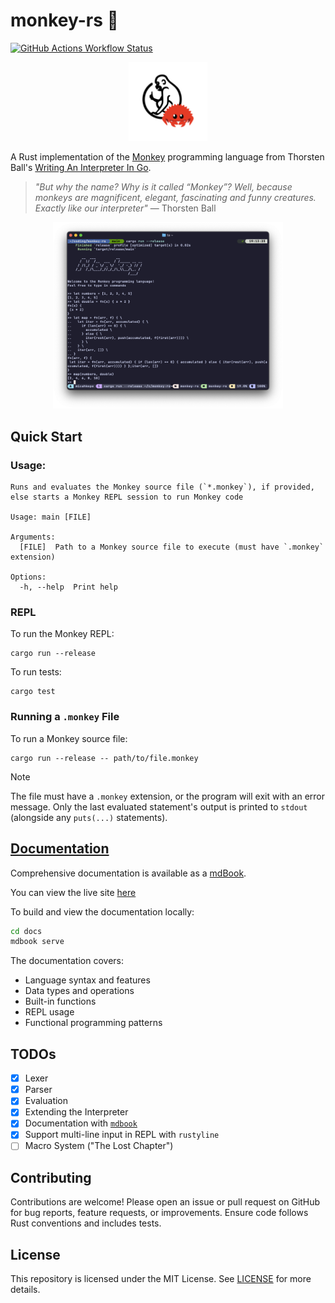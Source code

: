 # monkey-rs 🦀

[![GitHub Actions Workflow Status](https://img.shields.io/github/actions/workflow/status/micahkepe/monkey-rs/rust.yml?logo=github)](https://github.com/micahkepe/monkey-rs/actions)

<div align="center">
    <img src="./assets/img/monkey-rs.png" width="25%" alt="monkey-rs logo"/>
</div>

A Rust implementation of the [Monkey](https://monkeylang.org/) programming
language from Thorsten Ball's [Writing An Interpreter In Go](https://interpreterbook.com/).

> _"But why the name? Why is it called “Monkey”? Well, because monkeys are
> magnificent, elegant, fascinating and funny creatures. Exactly like our
> interpreter"_ — Thorsten Ball

<div align="center">
    <img src="./assets/img/repl.png" width="73%" alt="monkey-rs REPL"/>
</div>

## Quick Start

### Usage:

```
Runs and evaluates the Monkey source file (`*.monkey`), if provided, else starts a Monkey REPL session to run Monkey code

Usage: main [FILE]

Arguments:
  [FILE]  Path to a Monkey source file to execute (must have `.monkey` extension)

Options:
  -h, --help  Print help
```

### REPL

To run the Monkey REPL:

```
cargo run --release
```

To run tests:

```
cargo test
```

### Running a `.monkey` File

To run a Monkey source file:

```
cargo run --release -- path/to/file.monkey
```

> [!NOTE]
> The file must have a `.monkey` extension, or the program will exit with an error
> message. Only the last evaluated statement's output is printed to
> `stdout` (alongside any `puts(...)` statements).

## [Documentation](https://micahkepe.com/monkey-rs/)

Comprehensive documentation is available as a [mdBook](https://github.com/rust-lang/mdBook).

You can view the live site [here](https://micahkepe.com/monkey-rs/)

To build and view the documentation locally:

```bash
cd docs
mdbook serve
```

The documentation covers:

- Language syntax and features
- Data types and operations
- Built-in functions
- REPL usage
- Functional programming patterns

## TODOs

- [x] Lexer
- [x] Parser
- [x] Evaluation
- [x] Extending the Interpreter
- [x] Documentation with [`mdbook`](https://github.com/rust-lang/mdBook)
- [x] Support multi-line input in REPL with `rustyline`
- [ ] Macro System ("The Lost Chapter")

## Contributing

Contributions are welcome! Please open an issue or pull request on GitHub for
bug reports, feature requests, or improvements. Ensure code follows Rust
conventions and includes tests.

## License

This repository is licensed under the MIT License. See [LICENSE](./LICENSE) for
more details.
